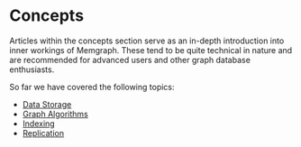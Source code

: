# Concepts

Articles within the concepts section serve as an in-depth introduction into inner workings of Memgraph. These tend to be quite technical in nature and are recommended for advanced users and other graph database enthusiasts.

So far we have covered the following topics:

* [Data Storage](storage.md)
* [Graph Algorithms](graph-algorithms.md)
* [Indexing](indexing.md)
* [Replication](replication.md)

